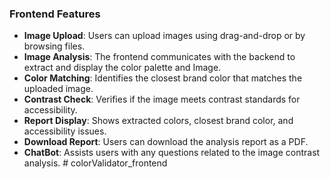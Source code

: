 ### Frontend Features

- **Image Upload**: Users can upload images using drag-and-drop or by browsing files.
- **Image Analysis**: The frontend communicates with the backend to extract and display the color palette and Image.
- **Color Matching**: Identifies the closest brand color that matches the uploaded image.
- **Contrast Check**: Verifies if the image meets contrast standards for accessibility.
- **Report Display**: Shows extracted colors, closest brand color, and accessibility issues.
- **Download Report**: Users can download the analysis report as a PDF.
- **ChatBot**: Assists users with any questions related to the image contrast analysis.
#   c o l o r V a l i d a t o r _ f r o n t e n d  
 